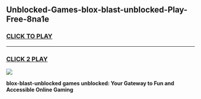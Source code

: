 
## Unblocked-Games-blox-blast-unblocked-Play-Free-8na1e
<h3>
<a href="https://premium76.site?title=blox-blast-unblocked&ref=20M">CLICK TO PLAY</a></h3>
<hr>

<h3>
<a href="https://premium76.site?title=blox-blast-unblocked&ref=20M">CLICK 2 PLAY</a>
  
</h3>

<a href="https://premium76.site?title=blox-blast-unblocked&ref=19M"><img src="https://clearcache.store/games.png"></a>


**blox-blast-unblocked games unblocked: Your Gateway to Fun and Accessible Online Gaming**
